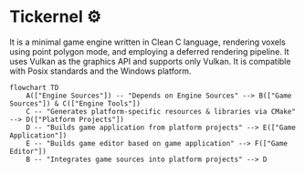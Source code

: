 # Tickernel ⚙
 It is a minimal game engine written in Clean C language, rendering voxels using point polygon mode, and employing a deferred rendering pipeline. It uses Vulkan as the graphics API and supports only Vulkan. It is compatible with Posix standards and the Windows platform.

``` mermaid
flowchart TD
    A(["Engine Sources"]) -- "Depends on Engine Sources" --> B(["Game Sources"]) & C(["Engine Tools"])
    C -- "Generates platform-specific resources & libraries via CMake" --> D(["Platform Projects"])
    D -- "Builds game application from platform projects" --> E(["Game Application"])
    E -- "Builds game editor based on game application" --> F(["Game Editor"])
    B -- "Integrates game sources into platform projects" --> D
```

